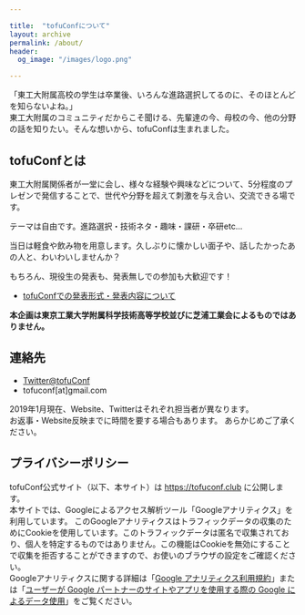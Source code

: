 ```yaml
---

title:  "tofuConfについて"
layout: archive
permalink: /about/
header:
  og_image: "/images/logo.png"

---
```


「東工大附属高校の学生は卒業後、いろんな進路選択してるのに、そのほとんどを知らないよね。」  
東工大附属のコミュニティだからこそ聞ける、先輩達の今、母校の今、他の分野の話を知りたい。そんな想いから、tofuConfは生まれました。 

## tofuConfとは

東工大附属関係者が一堂に会し、様々な経験や興味などについて、5分程度のプレゼンで発信することで、世代や分野を超えて刺激を与え合い、交流できる場です。

テーマは自由です。進路選択・技術ネタ・趣味・課研・卒研etc...

当日は軽食や飲み物を用意します。久しぶりに懐かしい面子や、話したかったあの人と、わいわいしませんか？

もちろん、現役生の発表も、発表無しでの参加も大歓迎です！

* [tofuConfでの発表形式・発表内容について](/about/presentation.html)

__本企画は東京工業大学附属科学技術高等学校並びに芝浦工業会によるものではありません。__

## 連絡先

* [Twitter@tofuConf](https://twitter.com/tofuConf)
* tofuconf[at]gmail.com

2019年1月現在、Website、Twitterはそれぞれ担当者が異なります。  
お返事・Website反映までに時間を要する場合もあります。
あらかじめご了承ください。

## プライバシーポリシー

tofuConf公式サイト（以下、本サイト）は https://tofuconf.club に公開します。  
本サイトでは、Googleによるアクセス解析ツール「Googleアナリティクス」を利用しています。
このGoogleアナリティクスはトラフィックデータの収集のためにCookieを使用しています。このトラフィックデータは匿名で収集されており、個人を特定するものではありません。この機能はCookieを無効にすることで収集を拒否することができますので、お使いのブラウザの設定をご確認ください。  
Googleアナリティクスに関する詳細は「<a href="https://www.google.com/analytics/terms/jp.html" target="_blank" rel="nofollow">Google アナリティクス利用規約</a>」または「<a href="https://policies.google.com/technologies/partner-sites?hl=ja" target="_blank" rel="nofollow">ユーザーが Google パートナーのサイトやアプリを使用する際の Google によるデータ使用</a>」をご覧ください。